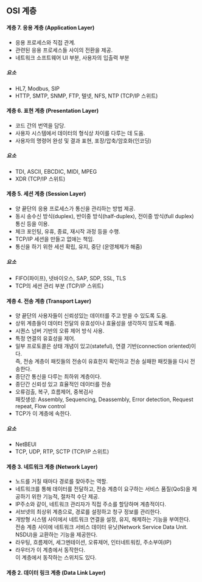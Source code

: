 ## OSI 계층
#### 계층 7. 응용 계층 (Application Layer)
- 응용 프로세스와 직접 관계.
- 관련된 응용 프로세스들 사이의 전환을 제공.
- 네트워크 소프트웨어 UI 부분, 사용자의 입출력 부분
##### 요소
- HL7, Modbus, SIP
- HTTP, SMTP, SNMP, FTP, 텔넷, NFS, NTP (TCP/IP 스위트)
#### 계층 6. 표현 계층 (Presentation Layer)
- 코드 간의 번역을 담당.
- 사용자 시스템에서 데이터의 형식상 차이를 다루는 데 도움.
- 사용자의 명령어 완성 및 결과 표현, 포장/압축/암호화(인코딩)
##### 요소
- TDI, ASCII, EBCDIC, MIDI, MPEG
- XDR (TCP/IP 스위트)
#### 계층 5. 세션 계층 (Session Layer)
- 양 끝단의 응용 프로세스가 통신을 관리하는 방법 제공.
- 동시 송수신 방식(duplex), 반이중 방식(half-duplex), 전이중 방식(full duplex) 통신 등을 이용.
- 체크 포인팅, 유휴, 종료, 재시작 과정 등을 수행.
- TCP/IP 세션을 만들고 없애는 책임.
- 통신을 하기 위한 세션 확립, 유지, 중단 (운영체제가 해줌)
##### 요소
- FIFO(파이프), 넷바이오스, SAP, SDP, SSL, TLS
- TCP의 세션 관리 부분 (TCP/IP 스위트)
#### 계층 4. 전송 계층 (Transport Layer)
- 양 끝단의 사용자들이 신뢰성있는 데이터를 주고 받을 수 있도록 도움.
- 상위 계층들이 데이터 전달의 유효성이나 효율성을 생각하지 않도록 해줌.
- 시퀀스 넘버 기반의 오류 제어 방식 사용.
- 특정 연결의 유효성을 제어.
- 일부 프로토콜은 상태 개념이 있고(stateful), 연결 기반(connection oriented)이다.  
즉, 전송 계층이 패킷들의 전송이 유효한지 확인하고 전송 실패한 패킷들을 다시 전송한다.
- 종단간 통신을 다루는 최하위 계층이다.
- 종단간 신뢰성 있고 효율적인 데이터를 전송
- 오류검출, 복구, 흐름제어, 중복검사  
패킷생성: Assembly, Sequencing, Deassembly, Error detection, Request repeat, Flow control
- TCP가 이 계층에 속한다.
##### 요소
- NetBEUI
- TCP, UDP, RTP, SCTP (TCP/IP 스위트)
#### 계층 3. 네트워크 계층 (Network Layer)
- 노드를 거칠 때마다 경로를 찾아주는 역할.
- 네트워크를 통해 데이터를 전달하고, 전송 계층이 요구하는 서비스 품질(QoS)을 제공하기 위한 기능적, 절차적 수단 제공.
- IP주소와 같이, 네트워크 관리자가 직접 주소를 할당하며 계층적이다.
- 서브넷의 최상위 계층으로, 경로를 설정하고 청구 정보를 관리한다.
- 개방형 시스템 사이에서 네트워크 연결을 설정, 유지, 해제하는 기능을 부여한다.  
전송 계층 사이에 네트워크 서비스 데이터 유닛(Network Service Data Unit. NSDU)을 교환하는 기능을 제공한다.
- 라우팅, 흐름제어, 세그멘테이션, 오류제어, 인터네트워킹, 주소부여(IP)
- 라우터가 이 계층에서 동작한다.  
이 계층에서 동작하는 스위치도 있다.
#### 계층 2. 데이터 링크 계층 (Data Link Layer)
